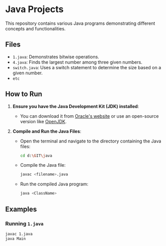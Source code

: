 # Java Projects

This repository contains various Java programs demonstrating different concepts and functionalities.

## Files

- `1.java`: Demonstrates bitwise operations.
- `4.java`: Finds the largest number among three given numbers.
- `switch.java`: Uses a switch statement to determine the size based on a given number.
- `etc`

## How to Run

1. **Ensure you have the Java Development Kit (JDK) installed**:
   - You can download it from [Oracle's website](https://www.oracle.com/java/technologies/javase-downloads.html) or use an open-source version like [OpenJDK](https://openjdk.java.net/).

2. **Compile and Run the Java Files**:
   - Open the terminal and navigate to the directory containing the Java files:
     ```sh
     cd d:\GIT\java
     ```
   - Compile the Java file:
     ```sh
     javac <filename>.java
     ```
   - Run the compiled Java program:
     ```sh
     java <ClassName>
     ```

## Examples

### Running `1.java`

```sh
javac 1.java
java Main